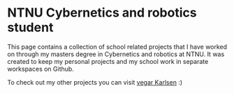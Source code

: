 # NTNU Cybernetics and robotics student

This page contains a collection of school related projects that I have worked on
through my masters degree in Cybernetics and robotics at NTNU. It was created to
keep my personal projects and my school work in separate workspaces on Github.

To check out my other projects you can visit [vegar Karlsen](https://github.com/vegarkarlsen) :)
